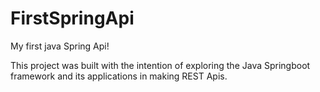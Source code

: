 # FirstSpringApi

My first java Spring Api!

This project was built with the intention of exploring the Java Springboot framework and its applications in making REST Apis. 
